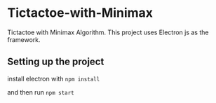 # Tictactoe-with-Minimax
Tictactoe with Minimax Algorithm. This project uses Electron js as the framework.

## Setting up the project
install electron with
``` npm install ```

and then run
``` npm start ```
